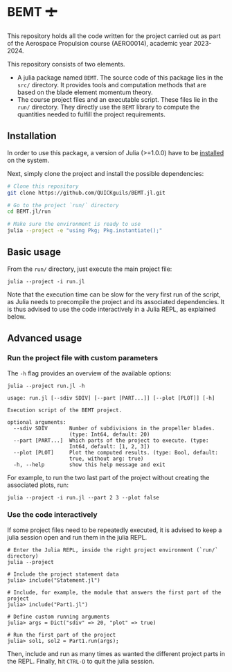 # BEMT 🛨

This repository holds all the code written for the project carried out as part
of the Aerospace Propulsion course (AERO0014), academic year 2023-2024.

This repository consists of two elements.
- A julia package named `BEMT`. The source code of this package lies in the
  `src/` directory. It provides tools and computation methods that are based on
  the blade element momentum theory.
- The course project files and an executable script. These files lie in the
  `run/` directory. They directly use the `BEMT` library to compute the
  quantities needed to fulfill the project requirements.

## Installation

In order to use this package, a version of Julia (>=1.0.0) have to be
[installed](https://julialang.org/downloads/) on the system.

Next, simply clone the project and install the possible dependencies:
```sh
# Clone this repository
git clone https://github.com/QUICKguils/BEMT.jl.git

# Go to the project `run/` directory
cd BEMT.jl/run

# Make sure the environment is ready to use
julia --project -e "using Pkg; Pkg.instantiate();"
```

## Basic usage

From the `run/` directory, just execute the main project file:
```
julia --project -i run.jl
```

Note that the execution time can be slow for the very first run of the script,
as Julia needs to precompile the project and its associated dependencies. It is
thus advised to use the code interactively in a Julia REPL, as explained below.

## Advanced usage

### Run the project file with custom parameters

The `-h` flag provides an overview of the available options:
```
julia --project run.jl -h

usage: run.jl [--sdiv SDIV] [--part [PART...]] [--plot [PLOT]] [-h]

Execution script of the BEMT project.

optional arguments:
  --sdiv SDIV       Number of subdivisions in the propeller blades.
                    (type: Int64, default: 20)
  --part [PART...]  Which parts of the project to execute. (type:
                    Int64, default: [1, 2, 3])
  --plot [PLOT]     Plot the computed results. (type: Bool, default:
                    true, without arg: true)
  -h, --help        show this help message and exit
```

For example, to run the two last part of the project without creating the
associated plots, run:
```
julia --project -i run.jl --part 2 3 --plot false
```

### Use the code interactively

If some project files need to be repeatedly executed, it is advised to keep a
julia session open and run them in the julia REPL.
```
# Enter the Julia REPL, inside the right project environment (`run/` directory)
julia --project

# Include the project statement data
julia> include("Statement.jl")

# Include, for example, the module that answers the first part of the project
julia> include("Part1.jl")

# Define custom running arguments
julia> args = Dict("sdiv" => 20, "plot" => true)

# Run the first part of the project
julia> sol1, sol2 = Part1.run(args);
```
Then, include and run as many times as wanted the different project parts in the
REPL.
Finally, hit `CTRL-D` to quit the julia session.
